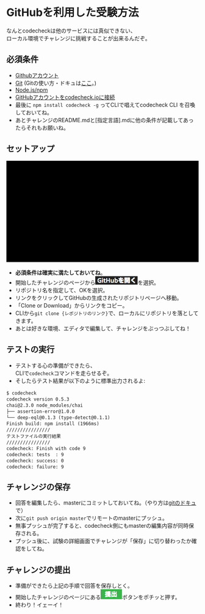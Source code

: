# GitHubを利用した受験方法
なんとcodecheckは他のサービスには真似できない、  
ローカル環境でチャレンジに挑戦することが出来るんだぞ。  

## 必須条件
- <a href="https://github.com/join" target="_blank">Githubアカウント</a>
- <a href="https://git-scm.com/" target="_blank">Git</a> (Gitの使い方・ドキュは[ここ](https://git-scm.com/book/ja/v2)。)  
- <a href="https://nodejs.org/en/download/" target="_blank">Node.js/npm</a>
- <a href="https://app.code-check.io/settings/social" target="_blank">GitHubアカウントをcodecheck.ioに接続</a>  
- 最後に `npm install codecheck -g` ってCLIで唱えてcodecheck CLI を召喚しておいてね。
- あとチャレンジのREADME.mdと[指定言語].mdに他の条件が記載してあったらそれもお願いね。

## セットアップ

![Githubでローカルにチャレンジをセットアップする方法](images/start_challenge_github.gif)

- **必須条件は確実に満たしておいてね**。
- 開始したチャレンジのページから![GitHubで解くボタン](images/open_github.png)を選択。
- リポジトリ名を指定して、OKを選択。
- リンクをクリックしてGitHubの生成されたリポジトリページへ移動。
- 「Clone or Download」からリンクをコピー。
- CLIから`git clone {レポジトリのリンク}`で、ローカルにリポジトリを落としてきます。  
- あとは好きな環境、エディタで編集して、チャレンジをぶっつぶしてね！

## テストの実行
- テストする心の準備ができたら、  
CLIで`codecheck`コマンドを走らせるぞ。
- そしたらテスト結果が以下のように標準出力されるよ:  
```
$ codecheck
codecheck version 0.5.3
chai@2.3.0 node_modules/chai
├── assertion-error@1.0.0
└── deep-eql@0.1.3 (type-detect@0.1.1)
Finish build: npm install (1966ms)
////////////////
テストファイルの実行結果
////////////////
codecheck: Finish with code 9
codecheck: tests  : 9
codecheck: success: 0
codecheck: failure: 9
```

## チャレンジの保存
- 回答を編集したら、masterにコミットしておいてね。（やり方は[gitのドキュ](https://git-scm.com/book/ja/v2/Git-%E3%81%AE%E5%9F%BA%E6%9C%AC-%E5%A4%89%E6%9B%B4%E5%86%85%E5%AE%B9%E3%81%AE%E3%83%AA%E3%83%9D%E3%82%B8%E3%83%88%E3%83%AA%E3%81%B8%E3%81%AE%E8%A8%98%E9%8C%B2)で）
- 次に`git push origin master`でリモートのmasterにプッシュ。　
- 無事プッシュが完了すると、codecheck側にもmasterの編集内容が同時保存される。  
- プッシュ後に、試験の詳細画面でチャレンジが「保存」に切り替わったか確認をしてね。

## チャレンジの提出
- 準備ができたら上記の手順で回答を保存しとく。
- 開始したチャレンジのページにある![提出](images/submit.png)ボタンをポチッと押す。
- 終わり！イェーイ！
